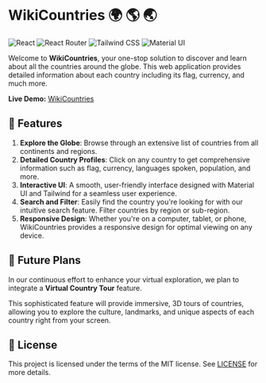 # WikiCountries :earth_africa: :earth_americas: :earth_asia:

![React](https://img.shields.io/badge/React-%2320232a.svg?style=flat-square&logo=react&logoColor=%2361DAFB)
![React Router](https://img.shields.io/badge/-React_Router-CA4245?style=flat-square&logoColor=white)
![Tailwind CSS](https://img.shields.io/badge/-Tailwind_CSS-38B2AC?style=flat-square&logoColor=white)
![Material UI](https://img.shields.io/badge/-Material_UI-blue?style=flat-square&logoColor=white)

Welcome to **WikiCountries**, your one-stop solution to discover and learn about all the countries around the globe. This web application provides detailed information about each country including its flag, currency, and much more.

**Live Demo:** [WikiCountries](https://wikicountries.com)

## :dart: Features

1. **Explore the Globe**: Browse through an extensive list of countries from all continents and regions.
2. **Detailed Country Profiles**: Click on any country to get comprehensive information such as flag, currency, languages spoken, population, and more.
3. **Interactive UI**: A smooth, user-friendly interface designed with Material UI and Tailwind for a seamless user experience.
4. **Search and Filter**: Easily find the country you're looking for with our intuitive search feature. Filter countries by region or sub-region.
5. **Responsive Design**: Whether you're on a computer, tablet, or phone, WikiCountries provides a responsive design for optimal viewing on any device.

## :rocket: Future Plans

In our continuous effort to enhance your virtual exploration, we plan to integrate a **Virtual Country Tour** feature.

This sophisticated feature will provide immersive, 3D tours of countries, allowing you to explore the culture, landmarks, and unique aspects of each country right from your screen.

## :scroll: License

This project is licensed under the terms of the MIT license. See [LICENSE](LICENSE) for more details.
